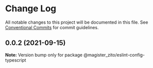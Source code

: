 # Change Log

All notable changes to this project will be documented in this file.
See [Conventional Commits](https://conventionalcommits.org) for commit guidelines.

## 0.0.2 (2021-09-15)

**Note:** Version bump only for package @magister_zito/eslint-config-typescript
